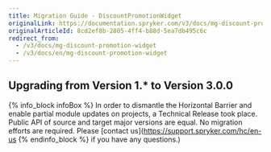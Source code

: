 ```yaml
---
title: Migration Guide - DiscountPromotionWidget
originalLink: https://documentation.spryker.com/v3/docs/mg-discount-promotion-widget
originalArticleId: 8cd2ef8b-2805-4ff4-b88d-5ea7db495c6c
redirect_from:
  - /v3/docs/mg-discount-promotion-widget
  - /v3/docs/en/mg-discount-promotion-widget
---
```


## Upgrading from Version 1.* to Version 3.0.0

{% info_block infoBox %}
In order to dismantle the Horizontal Barrier and enable partial module updates on projects, a Technical Release took place. Public API of source and target major versions are equal. No migration efforts are required. Please [contact us](https://support.spryker.com/hc/en-us
{% endinfo_block %} if you have any questions.)
